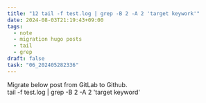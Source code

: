 ```yaml
---
title: "12 tail -f test.log | grep -B 2 -A 2 'target keywork'"
date: 2024-08-03T21:19:43+09:00
tags:
  - note
  - migration hugo posts
  - tail
  - grep
draft: false
task: "06_202405282336"
---
```


Migrate below post from GitLab to Github.  
tail -f test.log | grep -B 2 -A 2 'target keyword'
